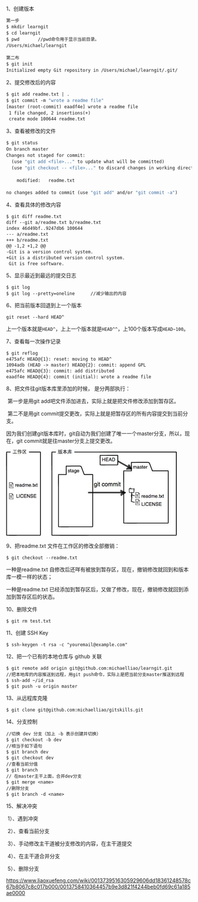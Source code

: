 1、创建版本

```dockerfile
第一步
$ mkdir learngit
$ cd learngit
$ pwd		//pwd命令用于显示当前目录。
/Users/michael/learngit

第二布
$ git init
Initialized empty Git repository in /Users/michael/learngit/.git/

```

2、提交修改后的内容

```dockerfile
$ git add readme.txt | .
$ git commit -m "wrote a readme file"
[master (root-commit) eaadf4e] wrote a readme file
 1 file changed, 2 insertions(+)
 create mode 100644 readme.txt
```

3、查看被修改的文件

```dockerfile
$ git status
On branch master
Changes not staged for commit:
  (use "git add <file>..." to update what will be committed)
  (use "git checkout -- <file>..." to discard changes in working directory)

    modified:   readme.txt

no changes added to commit (use "git add" and/or "git commit -a")
```

4、查看具体的修改内容

```
$ git diff readme.txt 
diff --git a/readme.txt b/readme.txt
index 46d49bf..9247db6 100644
--- a/readme.txt
+++ b/readme.txt
@@ -1,2 +1,2 @@
-Git is a version control system.
+Git is a distributed version control system.
 Git is free software.
```

5、显示最近到最远的提交日志

```
$ git log
$ git log --pretty=oneline		//减少输出的内容
```

6、把当前版本回退到上一个版本

```
git reset --hard HEAD^
```

上一个版本就是`HEAD^`，上上一个版本就是`HEAD^^`，上100个版本写成`HEAD~100`。

7、查看每一次操作记录

```
$ git reflog
e475afc HEAD@{1}: reset: moving to HEAD^
1094adb (HEAD -> master) HEAD@{2}: commit: append GPL
e475afc HEAD@{3}: commit: add distributed
eaadf4e HEAD@{4}: commit (initial): wrote a readme file
```

8、把文件往git版本库里添加的时候， 是分两部执行：

​	第一步是用git add吧文件添加进去，实际上就是把文件修改添加到暂存区。

​	第二不是用git commit提交更改，实际上就是把暂存区的所有内容提交到当前分支。

因为我们创建git版本库时，git自动为我们创建了唯一一个master分支，所以，现在，git commit就是往master分支上提交更改。

![](0.jpeg)

9、把readme.txt 文件在工作区的修改全部撤销：

```
$ git checkout --readme.txt
```

一种是readme.txt 自修改后还咩有被放到暂存区，现在，撤销修改就回到和版本库一模一样的状态；

一种是readme.txt 已经添加到暂存区后，又做了修改，现在，撤销修改就回到添加到暂存区后的状态。

10、删除文件

```
$ git rm test.txt
```

11、创建 SSH Key

```
$ ssh-keygen -t rsa -c "youremail@example.com"
```

12、把一个已有的本地仓库与 github 关联

```
$ git remote add origin git@github.com:michaelliao/learngit.git
//把本地库的内容推送到远程，用git push命令，实际上是把当前分支master推送到远程
$ ssh-add ~/id_rsa
$ git push -u origin master
```

13、从远程库克隆

```
$ git clone git@github.com:michaelliao/gitskills.git
```

14、分支控制

```
//切换 dev 分支（加上 -b 表示创建并切换）
$ git checkout -b dev
//相当于如下语句
$ git branch dev
$ git checkout dev
//查看当前分值
$ git branch
// 在master主干上面，合并dev分支
$ git merge <name>
//删除分支
$ git branch -d <name>
```

15、解决冲突

​	1）、遇到冲突

​	2）、查看当前分支

​	3）、手动修改主干道被分支修改的内容，在主干道提交

​	4）、在主干道合并分支

​	5）、删除分支

https://www.liaoxuefeng.com/wiki/0013739516305929606dd18361248578c67b8067c8c017b000/0013758410364457b9e3d821f4244beb0fd69c61a185ae0000